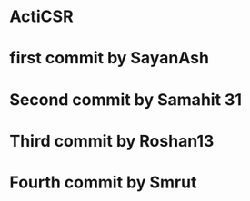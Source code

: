 # ActiCSR

# first commit by SayanAsh
# Second commit by Samahit 31
# Third commit by Roshan13
# Fourth commit by Smrut